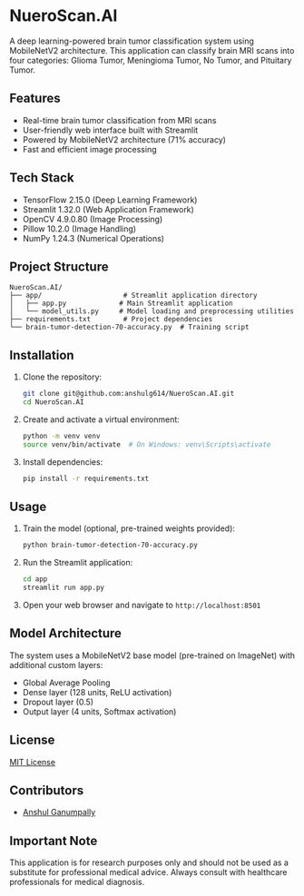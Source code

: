 # NueroScan.AI

A deep learning-powered brain tumor classification system using MobileNetV2 architecture. This application can classify brain MRI scans into four categories: Glioma Tumor, Meningioma Tumor, No Tumor, and Pituitary Tumor.

## Features

- Real-time brain tumor classification from MRI scans
- User-friendly web interface built with Streamlit
- Powered by MobileNetV2 architecture (71% accuracy)
- Fast and efficient image processing

## Tech Stack

- TensorFlow 2.15.0 (Deep Learning Framework)
- Streamlit 1.32.0 (Web Application Framework)
- OpenCV 4.9.0.80 (Image Processing)
- Pillow 10.2.0 (Image Handling)
- NumPy 1.24.3 (Numerical Operations)

## Project Structure

```
NueroScan.AI/
├── app/                    # Streamlit application directory
│   ├── app.py             # Main Streamlit application
│   └── model_utils.py     # Model loading and preprocessing utilities
├── requirements.txt        # Project dependencies
└── brain-tumor-detection-70-accuracy.py  # Training script
```

## Installation

1. Clone the repository:
   ```bash
   git clone git@github.com:anshulg614/NueroScan.AI.git
   cd NueroScan.AI
   ```

2. Create and activate a virtual environment:
   ```bash
   python -m venv venv
   source venv/bin/activate  # On Windows: venv\Scripts\activate
   ```

3. Install dependencies:
   ```bash
   pip install -r requirements.txt
   ```

## Usage

1. Train the model (optional, pre-trained weights provided):
   ```bash
   python brain-tumor-detection-70-accuracy.py
   ```

2. Run the Streamlit application:
   ```bash
   cd app
   streamlit run app.py
   ```

3. Open your web browser and navigate to `http://localhost:8501`

## Model Architecture

The system uses a MobileNetV2 base model (pre-trained on ImageNet) with additional custom layers:
- Global Average Pooling
- Dense layer (128 units, ReLU activation)
- Dropout layer (0.5)
- Output layer (4 units, Softmax activation)

## License

[MIT License](LICENSE)

## Contributors

- [Anshul Ganumpally](https://github.com/anshulg614)

## Important Note

This application is for research purposes only and should not be used as a substitute for professional medical advice. Always consult with healthcare professionals for medical diagnosis. 